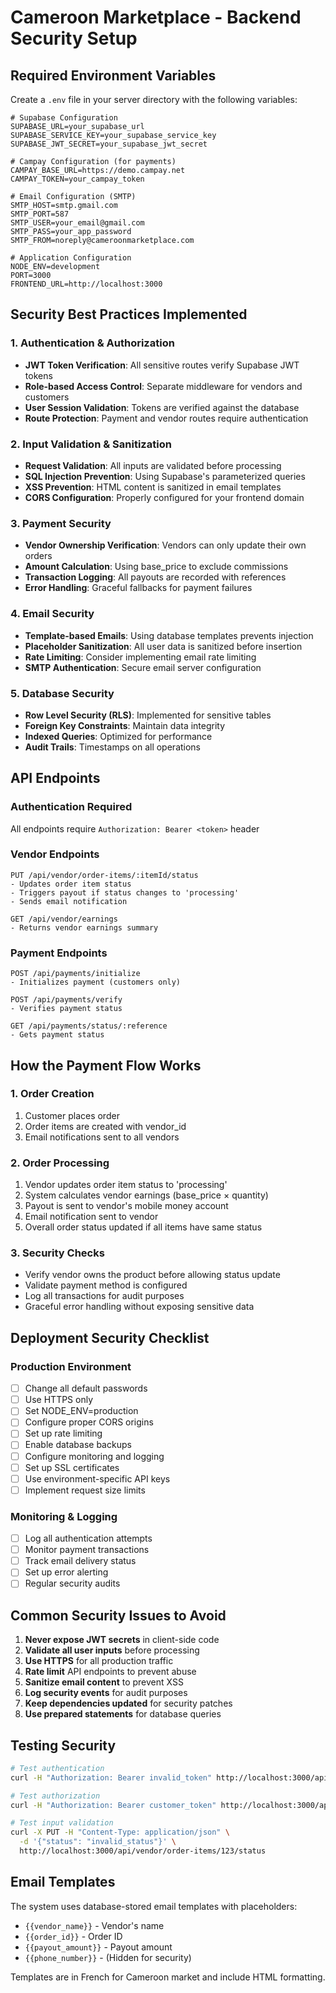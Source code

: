 # Cameroon Marketplace - Backend Security Setup

## Required Environment Variables

Create a `.env` file in your server directory with the following variables:

```env
# Supabase Configuration
SUPABASE_URL=your_supabase_url
SUPABASE_SERVICE_KEY=your_supabase_service_key
SUPABASE_JWT_SECRET=your_supabase_jwt_secret

# Campay Configuration (for payments)
CAMPAY_BASE_URL=https://demo.campay.net
CAMPAY_TOKEN=your_campay_token

# Email Configuration (SMTP)
SMTP_HOST=smtp.gmail.com
SMTP_PORT=587
SMTP_USER=your_email@gmail.com
SMTP_PASS=your_app_password
SMTP_FROM=noreply@cameroonmarketplace.com

# Application Configuration
NODE_ENV=development
PORT=3000
FRONTEND_URL=http://localhost:3000
```

## Security Best Practices Implemented

### 1. Authentication & Authorization
- **JWT Token Verification**: All sensitive routes verify Supabase JWT tokens
- **Role-based Access Control**: Separate middleware for vendors and customers
- **User Session Validation**: Tokens are verified against the database
- **Route Protection**: Payment and vendor routes require authentication

### 2. Input Validation & Sanitization
- **Request Validation**: All inputs are validated before processing
- **SQL Injection Prevention**: Using Supabase's parameterized queries
- **XSS Prevention**: HTML content is sanitized in email templates
- **CORS Configuration**: Properly configured for your frontend domain

### 3. Payment Security
- **Vendor Ownership Verification**: Vendors can only update their own orders
- **Amount Calculation**: Using base_price to exclude commissions
- **Transaction Logging**: All payouts are recorded with references
- **Error Handling**: Graceful fallbacks for payment failures

### 4. Email Security
- **Template-based Emails**: Using database templates prevents injection
- **Placeholder Sanitization**: All user data is sanitized before insertion
- **Rate Limiting**: Consider implementing email rate limiting
- **SMTP Authentication**: Secure email server configuration

### 5. Database Security
- **Row Level Security (RLS)**: Implemented for sensitive tables
- **Foreign Key Constraints**: Maintain data integrity
- **Indexed Queries**: Optimized for performance
- **Audit Trails**: Timestamps on all operations

## API Endpoints

### Authentication Required
All endpoints require `Authorization: Bearer <token>` header

### Vendor Endpoints
```
PUT /api/vendor/order-items/:itemId/status
- Updates order item status
- Triggers payout if status changes to 'processing'
- Sends email notification

GET /api/vendor/earnings
- Returns vendor earnings summary
```

### Payment Endpoints
```
POST /api/payments/initialize
- Initializes payment (customers only)

POST /api/payments/verify
- Verifies payment status

GET /api/payments/status/:reference
- Gets payment status
```

## How the Payment Flow Works

### 1. Order Creation
1. Customer places order
2. Order items are created with vendor_id
3. Email notifications sent to all vendors

### 2. Order Processing
1. Vendor updates order item status to 'processing'
2. System calculates vendor earnings (base_price × quantity)
3. Payout is sent to vendor's mobile money account
4. Email notification sent to vendor
5. Overall order status updated if all items have same status

### 3. Security Checks
- Verify vendor owns the product before allowing status update
- Validate payment method is configured
- Log all transactions for audit purposes
- Graceful error handling without exposing sensitive data

## Deployment Security Checklist

### Production Environment
- [ ] Change all default passwords
- [ ] Use HTTPS only
- [ ] Set NODE_ENV=production
- [ ] Configure proper CORS origins
- [ ] Set up rate limiting
- [ ] Enable database backups
- [ ] Configure monitoring and logging
- [ ] Set up SSL certificates
- [ ] Use environment-specific API keys
- [ ] Implement request size limits

### Monitoring & Logging
- [ ] Log all authentication attempts
- [ ] Monitor payment transactions
- [ ] Track email delivery status
- [ ] Set up error alerting
- [ ] Regular security audits

## Common Security Issues to Avoid

1. **Never expose JWT secrets** in client-side code
2. **Validate all user inputs** before processing
3. **Use HTTPS** for all production traffic
4. **Rate limit** API endpoints to prevent abuse
5. **Sanitize email content** to prevent XSS
6. **Log security events** for audit purposes
7. **Keep dependencies updated** for security patches
8. **Use prepared statements** for database queries

## Testing Security

```bash
# Test authentication
curl -H "Authorization: Bearer invalid_token" http://localhost:3000/api/vendor/earnings

# Test authorization
curl -H "Authorization: Bearer customer_token" http://localhost:3000/api/vendor/earnings

# Test input validation
curl -X PUT -H "Content-Type: application/json" \
  -d '{"status": "invalid_status"}' \
  http://localhost:3000/api/vendor/order-items/123/status
```

## Email Templates

The system uses database-stored email templates with placeholders:
- `{{vendor_name}}` - Vendor's name
- `{{order_id}}` - Order ID
- `{{payout_amount}}` - Payout amount
- `{{phone_number}}` - (Hidden for security)

Templates are in French for Cameroon market and include HTML formatting.